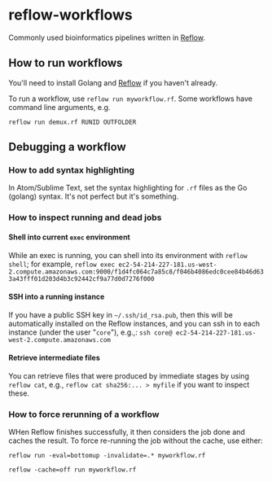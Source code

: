 # reflow-workflows

Commonly used bioinformatics pipelines written in [Reflow](https://github.com/grailbio/reflow).

## How to run workflows

You'll need to install Golang and [Reflow](https://github.com/grailbio/reflow) if you haven't already.

To run a workflow, use `reflow run myworkflow.rf`. Some workflows have command line arguments, e.g.

```
reflow run demux.rf RUNID OUTFOLDER
```


## Debugging a workflow


### How to add syntax highlighting

In Atom/Sublime Text, set the syntax highlighting for `.rf` files as the Go (golang) syntax. It's not perfect but it's something.

### How to inspect running and dead jobs

#### Shell into current `exec` environment

While an exec is running, you can shell into its environment with `reflow shell`; for example, `reflow exec ec2-54-214-227-181.us-west-2.compute.amazonaws.com:9000/f1d4fc064c7a85c8/f046b4086edc0cee84b46d633a43fff01d203d4b3c92442cf9a77d0d7276f000`

#### SSH into a running instance

If you have a public SSH key in `~/.ssh/id_rsa.pub`, then this will be automatically installed on the Reflow instances, and you can ssh in to each instance (under the user "`core`"), e.g.,: `ssh core@ ec2-54-214-227-181.us-west-2.compute.amazonaws.com`

#### Retrieve intermediate files

You can retrieve files that were produced by immediate stages by using `reflow cat`, e.g., `reflow cat sha256:... > myfile` if you want to inspect these.

### How to force rerunning of a workflow

WHen Reflow finishes successfully, it then considers the job done and caches the result. To force re-running the job without the cache, use either:

```
reflow run -eval=bottomup -invalidate=.* myworkflow.rf
```


```
reflow -cache=off run myworkflow.rf
```
